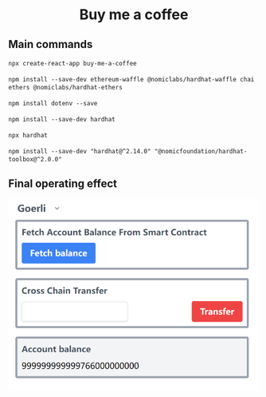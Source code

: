 <h1 align="center">
Buy me a coffee
</h1>


## Main commands

```
npx create-react-app buy-me-a-coffee

npm install --save-dev ethereum-waffle @nomiclabs/hardhat-waffle chai ethers @nomiclabs/hardhat-ethers

npm install dotenv --save

npm install --save-dev hardhat

npx hardhat

npm install --save-dev "hardhat@^2.14.0" "@nomicfoundation/hardhat-toolbox@^2.0.0"
```
## Final operating effect
![cross-chain screenshot](https://github.com/Michael20150527/cross-chain-token/blob/master/cross-chain-token.png "cross chain transfer")
